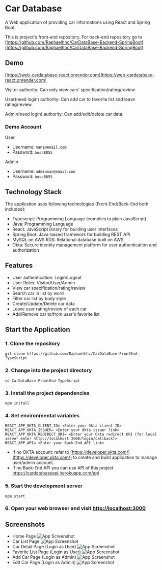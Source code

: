 # Car Database

A Web application of providing car informations using React and Spring Boot.

This is project's front-end repository. For back-end repository go to [https://github.com/Raphaelhhc/CarDataBase-Backend-SpringBoot](https://github.com/Raphaelhhc/CarDataBase-Backend-SpringBoot)

## Demo

[https://web-cardatabase-react.onrender.com](https://web-cardatabase-react.onrender.com)

Visitor authority: Can only view cars' specification/rating/review. 

User(need login) authority: Can add car to favorite list and leave rating/review.

Admin(need login) authority: Can add/edit/delete car data.

### Demo Account

User
 - Username: ```man1@email.com```
 - Password: ```boss8055```
 
Admin
 - Username: ```adminman@email.com```
 - Password: ```boss8055```

## Technology Stack

The application uses following technologies (Front-End/Back-End both included):

- Typescript: Programming Language (complies to plain JavaScript)
- Java: Programming Language
- React: JavaScript library for building user interfaces
- Spring Boot: Java-based framework for building REST API
- MySQL on AWS RDS: Relational database built on AWS
- Okta: Secure identity management platform for user authentication and authorization

## Features

- User authentication: Login/Logout
- User Roles: Visitor/User/Admin
- View car specification/rating/review
- Search car in list by word
- Filter car list by body style
- Create/Update/Delete car data
- Leave user rating/review of each car
- Add/Remove car to/from user's favorite list

## Start the Application

### 1. Clone the repository
```
git clone https://github.com/Raphaelhhc/CarDataBase-FrontEnd-TypeScript
```

### 2. Change into the project directory
```
cd CarDataBase-FrontEnd-TypeScript
```

### 3. Install the project dependencies
```
npm install
```

### 4. Set environmental variables
```
REACT_APP_OKTA_CLIENT_ID= <Enter your Okta client ID>
REACT_APP_OKTA_ISSUER= <Enter your Okta issuer link>
REACT_APP_OKTA_REDIRECT_URI= <Enter your Okta redirect URI (for local server enter http://localhost:3000/login/callback)>
REACT_APP_API= <Enter your Back-End API link>
```
* If no OKTA account: refer to [https://developer.okta.com/](https://developer.okta.com/) to create and build application to manage user/admin account.
* If no Back-End API you can use API of this project https://cardatabaseapi.herokuapp.com/api

### 5. Start the development server
```
npm start
```

### 6. Open your web browser and visit [http://localhost:3000](http://localhost:3000)

## Screenshots

 - Home Page
 ![App Screenshot](https://res.cloudinary.com/doe9mfetd/image/upload/v1686499692/Car-Database_GITHUB/Home_mycjnw.png)
 - Car List Page
![App Screenshot](https://res.cloudinary.com/doe9mfetd/image/upload/v1686499691/Car-Database_GITHUB/Car-List_uu9onx.png)
 - Car Detail Page (Login as User)
![App Screenshot](https://res.cloudinary.com/doe9mfetd/image/upload/v1686499691/Car-Database_GITHUB/Car_Detail_e3jctt.png)
 - Favorite List Page (Login as User)
![App Screenshot](https://res.cloudinary.com/doe9mfetd/image/upload/v1686499691/Car-Database_GITHUB/Favorite-List_byxilq.png)
 - Add Car Page (Login as Admin)
![App Screenshot](https://res.cloudinary.com/doe9mfetd/image/upload/v1686499691/Car-Database_GITHUB/Add_Car_fgrecx.png)
 - Edit Car Page (Login as Admin)
![App Screenshot](https://res.cloudinary.com/doe9mfetd/image/upload/v1686499691/Car-Database_GITHUB/Edit_Car_szf1q5.png)